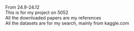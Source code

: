 From 24.9-24.12  
This is for my project on 5052  
All the downloaded papers are my references  
All the datasets are for my search, mainly from kaggle.com  
